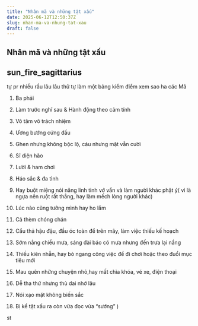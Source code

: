 ```yaml
---
title: "Nhân mã và những tật xấu"
date: 2025-06-12T12:50:37Z
slug: nhan-ma-va-nhung-tat-xau
draft: false
---
```


## Nhân mã và những tật xấu

## sun_fire_sagittarius

tự pr nhiều rầu lâu lâu thữ tự làm một bảng kiểm điểm xem sao ha các Mã 

1. Ba phải 

2. Làm trước nghĩ sau & Hành động theo cảm tính 

3. Vô tâm vô trách nhiệm 

4. Ương bướng cứng đầu 

5. Ghen nhưng không bộc lộ, cáu nhưng mặt vẫn cười 

6. Sĩ diện hão 

7. Lười & ham chơi 

8. Háo sắc & đa tình 

9. Hay buột miệng nói năng linh tinh vớ vẩn và làm người khác phật ý( vì là ngựa nên ruột rất thẳng, hay làm mếch lòng người khác) 

10. Lúc nào cũng tưởng mình hay ho lắm 

11. Cả thèm chóng chán 

12. Cẩu thả hậu đậu, đầu óc toàn để trên mây, làm việc thiếu kế hoạch 

13. Sớm nắng chiều mưa, sáng đài báo có mưa nhưng đến trưa lại nắng 

14. Thiếu kiên nhẫn, hay bỏ ngang công việc để đi chơi hoặc theo đuổi mục tiêu mới 

15. Mau quên những chuyện nhỏ,hay mất chìa khóa, vé xe, điện thoại 

16. Dễ tha thứ nhưng thù dai nhớ lâu 

17. Nói xạo mặt không biến sắc 

18. Bị kể tật xấu ra còn vừa đọc vừa “sướng”  )

st